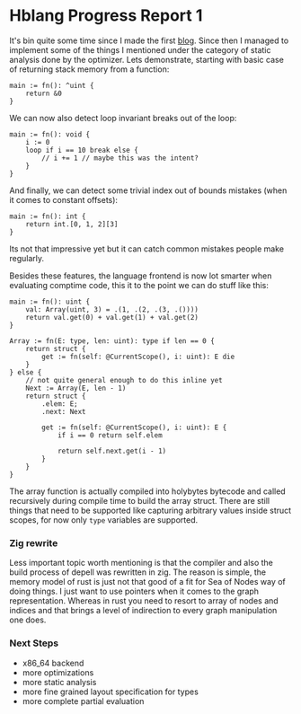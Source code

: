 # Hblang Progress Report 1

It's bin quite some time since I made the first
[blog](/blogs/developing-hblang). Since then I managed to implement some of the
things I mentioned under the category of static analysis done by the optimizer.
Lets demonstrate, starting with basic case of returning stack memory from a
function:

```hb
main := fn(): ^uint {
    return &0
}
```

We can now also detect loop invariant breaks out of the loop:

```hb
main := fn(): void {
    i := 0
    loop if i == 10 break else {
        // i += 1 // maybe this was the intent?
    }
}
```

And finally, we can detect some trivial index out of bounds mistakes (when it
comes to constant offsets):

```hb
main := fn(): int {
    return int.[0, 1, 2][3]
}
```

Its not that impressive yet but it can catch common mistakes people make
regularly.

Besides these features, the language frontend is now lot smarter when
evaluating comptime code, this it to the point we can do stuff like this:

```hb
main := fn(): uint {
    val: Array(uint, 3) = .(1, .(2, .(3, .())))
    return val.get(0) + val.get(1) + val.get(2)
}

Array := fn(E: type, len: uint): type if len == 0 {
    return struct {
        get := fn(self: @CurrentScope(), i: uint): E die
    }
} else {
    // not quite general enough to do this inline yet
    Next := Array(E, len - 1)
    return struct {
        .elem: E;
        .next: Next

        get := fn(self: @CurrentScope(), i: uint): E {
            if i == 0 return self.elem

            return self.next.get(i - 1)
        }
    }
}
```

The array function is actually compiled into holybytes bytecode and called
recursively during compile time to build the array struct. There are still
things that need to be supported like capturing arbitrary values inside struct
scopes, for now only `type` variables are supported.

### Zig rewrite

Less important topic worth mentioning is that the compiler and also the build
process of depell was rewritten in zig. The reason is simple, the memory model
of rust is just not that good of a fit for Sea of Nodes way of doing things. I
just want to use pointers when it comes to the graph representation. Whereas in
rust you need to resort to array of nodes and indices and that brings a level
of indirection to every graph manipulation one does.

### Next Steps

- x86_64 backend
- more optimizations
- more static analysis
- more fine grained layout specification for types
- more complete partial evaluation

